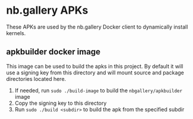# nb.gallery APKs 

These APKs are used by the nb.gallery Docker client to dynamically install kernels. 

## apkbuilder docker image

This image can be used to build the apks in this project.  By default it will use a signing key from this directory and will mount source and package directories located here.

1. If needed, run `sudo ./build-image` to build the `nbgallery/apkbuilder` image
2. Copy the signing key to this directory
3. Run `sudo ./build <subdir>` to build the apk from the specified subdir
